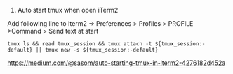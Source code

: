 1. Auto start tmux when open iTerm2

Add following line to Iterm2 -> Preferences > Profiles > PROFILE >Command > Send text at start
```
tmux ls && read tmux_session && tmux attach -t ${tmux_session:-default} || tmux new -s ${tmux_session:-default}
```
https://medium.com/@sasom/auto-starting-tmux-in-iterm2-4276182d452a
